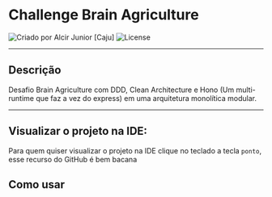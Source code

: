 # Challenge Brain Agriculture

<div>
    <img alt="Criado por Alcir Junior [Caju]" src="https://img.shields.io/badge/criado%20por-Alcir Junior [Caju]-%23f08700">
    <img alt="License" src="https://img.shields.io/badge/license-MIT-%23f08700">
</div>

---

## Descrição

Desafio Brain Agriculture com DDD, Clean Architecture e Hono (Um multi-runtime que faz a vez do express) em uma arquitetura monolítica modular.

---

## Visualizar o projeto na IDE:

Para quem quiser visualizar o projeto na IDE clique no teclado a tecla `ponto`, esse recurso do GitHub é bem bacana

## Como usar
